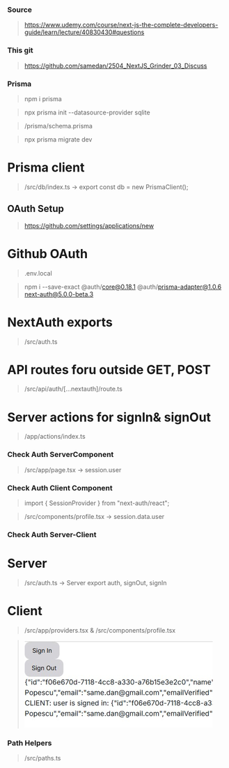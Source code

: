 ### Source

> https://www.udemy.com/course/next-js-the-complete-developers-guide/learn/lecture/40830430#questions

### This git

> https://github.com/samedan/2504_NextJS_Grinder_03_Discuss

### Prisma

> npm i prisma

> npx prisma init --datasource-provider sqlite

> /prisma/schema.prisma

> npx prisma migrate dev

# Prisma client

> /src/db/index.ts -> export const db = new PrismaClient();

## OAuth Setup

> https://github.com/settings/applications/new

# Github OAuth

> .env.local

> npm i --save-exact @auth/core@0.18.1 @auth/prisma-adapter@1.0.6 next-auth@5.0.0-beta.3

# NextAuth exports

> /src/auth.ts

# API routes foru outside GET, POST

> /src/api/auth/[...nextauth]/route.ts

# Server actions for signIn& signOut

> /app/actions/index.ts

### Check Auth ServerComponent

> /src/app/page.tsx -> session.user

### Check Auth Client Component

> import { SessionProvider } from "next-auth/react";

> /src/components/profile.tsx -> session.data.user

### Check Auth Server-Client

# Server

> /src/auth.ts -> Server export auth, signOut, signIn

# Client

> /src/app/providers.tsx & /src/components/profile.tsx

> ![Auth Status](https://github.com/samedan/2504_NextJS_Grinder_03_Discuss/blob/main/_printscreens/02printscreen.jpg)

### Path Helpers

> /src/paths.ts
